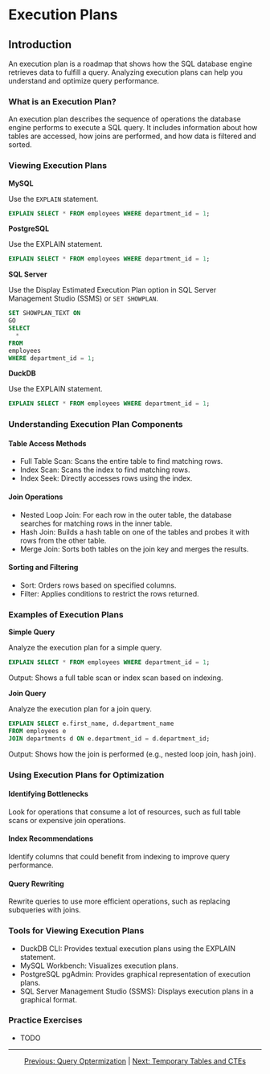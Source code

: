 # Execution Plans

## Introduction
An execution plan is a roadmap that shows how the SQL database engine retrieves data to fulfill a query. Analyzing execution plans can help you understand and optimize query performance.

### What is an Execution Plan?
An execution plan describes the sequence of operations the database engine performs to execute a SQL query. It includes information about how tables are accessed, how joins are performed, and how data is filtered and sorted.

### Viewing Execution Plans

**MySQL**

Use the `EXPLAIN` statement.

```sql
EXPLAIN SELECT * FROM employees WHERE department_id = 1;
```

**PostgreSQL**

Use the EXPLAIN statement.
```sql
EXPLAIN SELECT * FROM employees WHERE department_id = 1;
```

**SQL Server**

Use the Display Estimated Execution Plan option in SQL Server Management Studio (SSMS) or `SET SHOWPLAN`.

```sql
SET SHOWPLAN_TEXT ON
GO
SELECT
  *
FROM
employees
WHERE department_id = 1;
```

**DuckDB**

Use the EXPLAIN statement.

```sql
EXPLAIN SELECT * FROM employees WHERE department_id = 1;
```

### Understanding Execution Plan Components

#### Table Access Methods
* Full Table Scan: Scans the entire table to find matching rows.
* Index Scan: Scans the index to find matching rows.
* Index Seek: Directly accesses rows using the index.

#### Join Operations

* Nested Loop Join: For each row in the outer table, the database searches for matching rows in the inner table.
* Hash Join: Builds a hash table on one of the tables and probes it with rows from the other table.
* Merge Join: Sorts both tables on the join key and merges the results.

#### Sorting and Filtering

* Sort: Orders rows based on specified columns.
* Filter: Applies conditions to restrict the rows returned.
  
### Examples of Execution Plans

**Simple Query**

Analyze the execution plan for a simple query.

```sql
EXPLAIN SELECT * FROM employees WHERE department_id = 1;
```

Output: Shows a full table scan or index scan based on indexing.

**Join Query**

Analyze the execution plan for a join query.

```sql
EXPLAIN SELECT e.first_name, d.department_name
FROM employees e
JOIN departments d ON e.department_id = d.department_id;
```

Output: Shows how the join is performed (e.g., nested loop join, hash join).

### Using Execution Plans for Optimization

#### Identifying Bottlenecks
Look for operations that consume a lot of resources, such as full table scans or expensive join operations.

#### Index Recommendations
Identify columns that could benefit from indexing to improve query performance.

#### Query Rewriting
Rewrite queries to use more efficient operations, such as replacing subqueries with joins.

### Tools for Viewing Execution Plans

* DuckDB CLI: Provides textual execution plans using the EXPLAIN statement.
* MySQL Workbench: Visualizes execution plans.
* PostgreSQL pgAdmin: Provides graphical representation of execution plans.
* SQL Server Management Studio (SSMS): Displays execution plans in a graphical format.

### Practice Exercises

* TODO

---

<p align="center">
    <a href="https://github.com/Tom-Fynes/sql-101/blob/main/Docs/Grade_7/Optermization.md">Previous: Query Optermization</a>
    |
    <a href="https://github.com/Tom-Fynes/sql-101/blob/main/Docs/Grade_7/Temp_tables_ctes.md">Next: Temporary Tables and CTEs</a>
</p>
